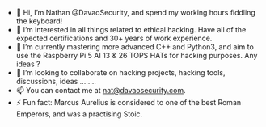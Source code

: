 - 👋 Hi, I’m Nathan @DavaoSecurity, and spend my working hours fiddling the keyboard!
- 👀 I’m interested in all things related to ethical hacking. Have all of the expected certifications and 30+ years of work experience.
- 🌱 I’m currently mastering more advanced C++ and Python3, and aim to use the Raspberry Pi 5 AI 13 & 26 TOPS HATs for hacking purposes. Any ideas ?
- 💞️ I’m looking to collaborate on hacking projects, hacking tools, discussions, ideas ........
- 📫 You can contact me at nat@davaosecurity.com.
- ⚡ Fun fact: Marcus Aurelius is considered to one of the best Roman Emperors, and was a practising Stoic.

<!---
DavaoSecurity/DavaoSecurity is a ✨ special ✨ repository because its `README.md` (this file) appears on your GitHub profile.
You can click the Preview link to take a look at your changes.
--->
